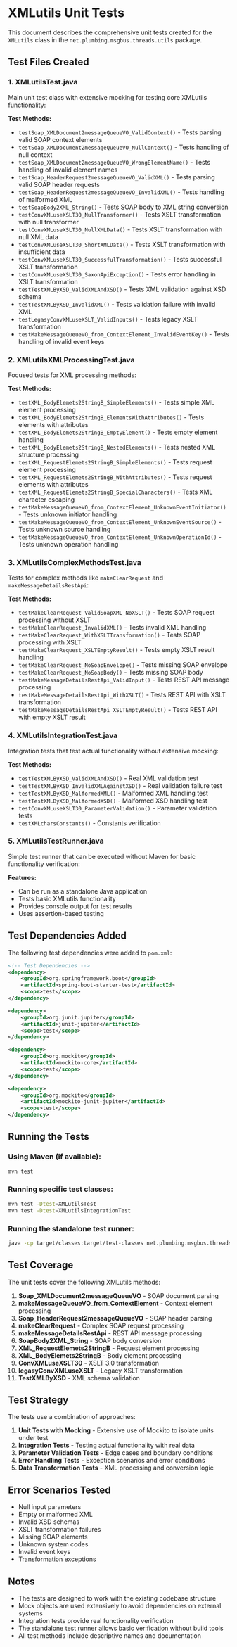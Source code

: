 # XMLutils Unit Tests

This document describes the comprehensive unit tests created for the `XMLutils` class in the `net.plumbing.msgbus.threads.utils` package.

## Test Files Created

### 1. XMLutilsTest.java
Main unit test class with extensive mocking for testing core XMLutils functionality:

**Test Methods:**
- `testSoap_XMLDocument2messageQueueVO_ValidContext()` - Tests parsing valid SOAP context elements
- `testSoap_XMLDocument2messageQueueVO_NullContext()` - Tests handling of null context
- `testSoap_XMLDocument2messageQueueVO_WrongElementName()` - Tests handling of invalid element names
- `testSoap_HeaderRequest2messageQueueVO_ValidXML()` - Tests parsing valid SOAP header requests
- `testSoap_HeaderRequest2messageQueueVO_InvalidXML()` - Tests handling of malformed XML
- `testSoapBody2XML_String()` - Tests SOAP body to XML string conversion
- `testConvXMLuseXSLT30_NullTransformer()` - Tests XSLT transformation with null transformer
- `testConvXMLuseXSLT30_NullXMLData()` - Tests XSLT transformation with null XML data
- `testConvXMLuseXSLT30_ShortXMLData()` - Tests XSLT transformation with insufficient data
- `testConvXMLuseXSLT30_SuccessfulTransformation()` - Tests successful XSLT transformation
- `testConvXMLuseXSLT30_SaxonApiException()` - Tests error handling in XSLT transformation
- `testTestXMLByXSD_ValidXMLAndXSD()` - Tests XML validation against XSD schema
- `testTestXMLByXSD_InvalidXML()` - Tests validation failure with invalid XML
- `testLegasyConvXMLuseXSLT_ValidInputs()` - Tests legacy XSLT transformation
- `testMakeMessageQueueVO_from_ContextElement_InvalidEventKey()` - Tests handling of invalid event keys

### 2. XMLutilsXMLProcessingTest.java
Focused tests for XML processing methods:

**Test Methods:**
- `testXML_BodyElemets2StringB_SimpleElements()` - Tests simple XML element processing
- `testXML_BodyElemets2StringB_ElementsWithAttributes()` - Tests elements with attributes
- `testXML_BodyElemets2StringB_EmptyElement()` - Tests empty element handling
- `testXML_BodyElemets2StringB_NestedElements()` - Tests nested XML structure processing
- `testXML_RequestElemets2StringB_SimpleElements()` - Tests request element processing
- `testXML_RequestElemets2StringB_WithAttributes()` - Tests request elements with attributes
- `testXML_RequestElemets2StringB_SpecialCharacters()` - Tests XML character escaping
- `testMakeMessageQueueVO_from_ContextElement_UnknownEventInitiator()` - Tests unknown initiator handling
- `testMakeMessageQueueVO_from_ContextElement_UnknownEventSource()` - Tests unknown source handling
- `testMakeMessageQueueVO_from_ContextElement_UnknownOperationId()` - Tests unknown operation handling

### 3. XMLutilsComplexMethodsTest.java
Tests for complex methods like `makeClearRequest` and `makeMessageDetailsRestApi`:

**Test Methods:**
- `testMakeClearRequest_ValidSoapXML_NoXSLT()` - Tests SOAP request processing without XSLT
- `testMakeClearRequest_InvalidXML()` - Tests invalid XML handling
- `testMakeClearRequest_WithXSLTTransformation()` - Tests SOAP processing with XSLT
- `testMakeClearRequest_XSLTEmptyResult()` - Tests empty XSLT result handling
- `testMakeClearRequest_NoSoapEnvelope()` - Tests missing SOAP envelope
- `testMakeClearRequest_NoSoapBody()` - Tests missing SOAP body
- `testMakeMessageDetailsRestApi_ValidInput()` - Tests REST API message processing
- `testMakeMessageDetailsRestApi_WithXSLT()` - Tests REST API with XSLT transformation
- `testMakeMessageDetailsRestApi_XSLTEmptyResult()` - Tests REST API with empty XSLT result

### 4. XMLutilsIntegrationTest.java
Integration tests that test actual functionality without extensive mocking:

**Test Methods:**
- `testTestXMLByXSD_ValidXMLAndXSD()` - Real XML validation test
- `testTestXMLByXSD_InvalidXMLAgainstXSD()` - Real validation failure test
- `testTestXMLByXSD_MalformedXML()` - Malformed XML handling test
- `testTestXMLByXSD_MalformedXSD()` - Malformed XSD handling test
- `testConvXMLuseXSLT30_ParameterValidation()` - Parameter validation tests
- `testXMLcharsConstants()` - Constants verification

### 5. XMLutilsTestRunner.java
Simple test runner that can be executed without Maven for basic functionality verification:

**Features:**
- Can be run as a standalone Java application
- Tests basic XMLutils functionality
- Provides console output for test results
- Uses assertion-based testing

## Test Dependencies Added

The following test dependencies were added to `pom.xml`:

```xml
<!-- Test Dependencies -->
<dependency>
    <groupId>org.springframework.boot</groupId>
    <artifactId>spring-boot-starter-test</artifactId>
    <scope>test</scope>
</dependency>

<dependency>
    <groupId>org.junit.jupiter</groupId>
    <artifactId>junit-jupiter</artifactId>
    <scope>test</scope>
</dependency>

<dependency>
    <groupId>org.mockito</groupId>
    <artifactId>mockito-core</artifactId>
    <scope>test</scope>
</dependency>

<dependency>
    <groupId>org.mockito</groupId>
    <artifactId>mockito-junit-jupiter</artifactId>
    <scope>test</scope>
</dependency>
```

## Running the Tests

### Using Maven (if available):
```bash
mvn test
```

### Running specific test classes:
```bash
mvn test -Dtest=XMLutilsTest
mvn test -Dtest=XMLutilsIntegrationTest
```

### Running the standalone test runner:
```bash
java -cp target/classes:target/test-classes net.plumbing.msgbus.threads.utils.XMLutilsTestRunner
```

## Test Coverage

The unit tests cover the following XMLutils methods:

1. **Soap_XMLDocument2messageQueueVO** - SOAP document parsing
2. **makeMessageQueueVO_from_ContextElement** - Context element processing
3. **Soap_HeaderRequest2messageQueueVO** - SOAP header parsing
4. **makeClearRequest** - Complex SOAP request processing
5. **makeMessageDetailsRestApi** - REST API message processing
6. **SoapBody2XML_String** - SOAP body conversion
7. **XML_RequestElemets2StringB** - Request element processing
8. **XML_BodyElemets2StringB** - Body element processing
9. **ConvXMLuseXSLT30** - XSLT 3.0 transformation
10. **legasyConvXMLuseXSLT** - Legacy XSLT transformation
11. **TestXMLByXSD** - XML schema validation

## Test Strategy

The tests use a combination of approaches:

1. **Unit Tests with Mocking** - Extensive use of Mockito to isolate units under test
2. **Integration Tests** - Testing actual functionality with real data
3. **Parameter Validation Tests** - Edge cases and boundary conditions
4. **Error Handling Tests** - Exception scenarios and error conditions
5. **Data Transformation Tests** - XML processing and conversion logic

## Error Scenarios Tested

- Null input parameters
- Empty or malformed XML
- Invalid XSD schemas
- XSLT transformation failures
- Missing SOAP elements
- Unknown system codes
- Invalid event keys
- Transformation exceptions

## Notes

- The tests are designed to work with the existing codebase structure
- Mock objects are used extensively to avoid dependencies on external systems
- Integration tests provide real functionality verification
- The standalone test runner allows basic verification without build tools
- All test methods include descriptive names and documentation
